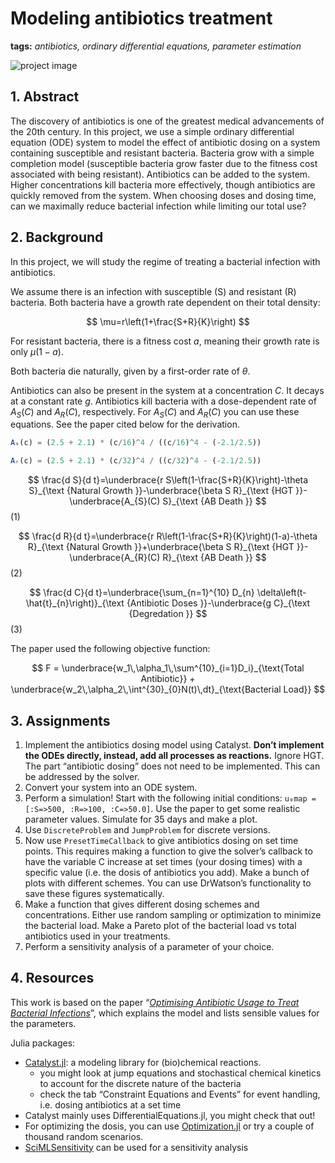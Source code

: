 # Modeling antibiotics treatment

**tags:** *antibiotics, ordinary differential equations, parameter estimation*

![project image](https://images.unsplash.com/photo-1596051827487-7b3d6f6df842?q=80&w=1470&auto=format&fit=crop&ixlib=rb-4.0.3&ixid=M3wxMjA3fDB8MHxwaG90by1wYWdlfHx8fGVufDB8fHx8fA%3D%3D)

## 1. Abstract

The discovery of antibiotics is one of the greatest medical advancements of the 20th century. In this project, we use a simple ordinary differential equation (ODE) system to model the effect of antibiotic dosing on a system containing susceptible and resistant bacteria. Bacteria grow with a simple completion model (susceptible bacteria grow faster due to the fitness cost associated with being resistant). Antibiotics can be added to the system. Higher concentrations kill bacteria more effectively, though antibiotics are quickly removed from the system. When choosing doses and dosing time, can we maximally reduce bacterial infection while limiting our total use?

## 2. Background

In this project, we will study the regime of treating a bacterial infection with antibiotics.

We assume there is an infection with susceptible (S) and resistant (R) bacteria. Both bacteria have a growth rate dependent on their total density:

$$
\mu=r\left(1+\frac{S+R}{K}\right)
$$

For resistant bacteria, there is a fitness cost $a$, meaning their growth rate is only $\mu(1-a)$.

Both bacteria die naturally, given by a first-order rate of $\theta$.

Antibiotics can also be present in the system at a concentration $C$. It decays at a constant rate $g$. Antibiotics kill bacteria with a dose-dependent rate of $A_S(C)$ and $A_R(C)$, respectively. For  $A_S(C)$ and $A_R(C)$ you can use these equations. See the paper cited below for the derivation.

```julia
Aₛ(c) = (2.5 + 2.1) * (c/16)^4 / ((c/16)^4 - (-2.1/2.5))

Aᵣ(c) = (2.5 + 2.1) * (c/32)^4 / ((c/32)^4 - (-2.1/2.5))
```


$$
\frac{d S}{d t}=\underbrace{r S\left(1-\frac{S+R}{K}\right)-\theta S}_{\text {Natural Growth }}-\underbrace{\beta S R}_{\text {HGT }}-\underbrace{A_{S}(C) S}_{\text {AB Death }}
$$ 
(1)

$$
\frac{d R}{d t}=\underbrace{r R\left(1-\frac{S+R}{K}\right)(1-a)-\theta R}_{\text {Natural Growth }}+\underbrace{\beta S R}_{\text {HGT }}-\underbrace{A_{R}(C) R}_{\text {AB Death }}
$$ 
(2)

$$
\frac{d C}{d t}=\underbrace{\sum_{n=1}^{10} D_{n} \delta\left(t-\hat{t}_{n}\right)}_{\text {Antibiotic Doses }}-\underbrace{g C}_{\text {Degredation }}
$$
(3)

The paper used the following objective function:

$$
F = \underbrace{w_1\,\alpha_1\,\sum^{10}_{i=1}D_i}_{\text{Total Antibiotic}} + \underbrace{w_2\,\alpha_2\,\int^{30}_{0}N(t)\,dt}_{\text{Bacterial Load}}
$$

## 3. Assignments

1. Implement the antibiotics dosing model using Catalyst. **Don’t implement the ODEs directly, instead, add all processes as reactions.** Ignore HGT. The part “antibiotic dosing” does not need to be implemented. This can be addressed by the solver. 
2. Convert your system into an ODE system. 
3. Perform a simulation! Start with the following initial conditions: `u₀map = [:S=>500, :R=>100, :C=>50.0]`. Use the paper to get some realistic parameter values. Simulate for 35 days and make a plot.
4. Use `DiscreteProblem` and `JumpProblem` for discrete versions.
5. Now use `PresetTimeCallback` to give antibiotics dosing on set time points. This requires making a function to give the solver’s callback to have the variable C increase at set times (your dosing times) with a specific value (i.e. the dosis of antibiotics you add). Make a bunch of plots with different schemes. You can use DrWatson’s functionality to save these figures systematically.
6. Make a function that gives different dosing schemes and concentrations. Either use random sampling or optimization to minimize the bacterial load. Make a Pareto plot of the bacterial load vs total antibiotics used in your treatments.
7. Perform a sensitivity analysis of a parameter of your choice.

## 4. Resources

This work is based on the paper “*[Optimising Antibiotic Usage to Treat Bacterial Infections](https://www.nature.com/articles/srep37853)*”, which explains the model and lists sensible values for the parameters.


Julia packages:

- [Catalyst.jl](https://docs.sciml.ai/Catalyst/stable/introduction_to_catalyst/introduction_to_catalyst/): a modeling library for (bio)chemical reactions.
    - you might look at jump equations and stochastical chemical kinetics to account for the discrete nature of the bacteria
    - check the tab “Constraint Equations and Events” for event handling, i.e. dosing antibiotics at a set time
- Catalyst mainly uses DifferentialEquations.jl, you might check that out!
- For optimizing the dosis, you can use [Optimization.jl](https://github.com/SciML/Optimization.jl) or try a couple of thousand random scenarios.
- [SciMLSensitivity](https://docs.sciml.ai/SciMLSensitivity/stable/) can be used for a sensitivity analysis